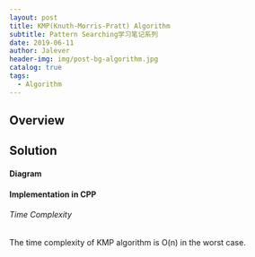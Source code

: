 ```yaml
---
layout: post
title: KMP(Knuth-Morris-Pratt) Algorithm
subtitle: Pattern Searching学习笔记系列
date: 2019-06-11
author: Jalever
header-img: img/post-bg-algorithm.jpg
catalog: true
tags:
  - Algorithm
---
```


## Overview

## Solution

#### Diagram

#### Implementation in CPP
<script src="https://gist.github.com/Jalever/0375490171a955f1011951181dc8bbe2.js"></script>

###### Time Complexity
The time complexity of KMP algorithm is O(n) in the worst case.
